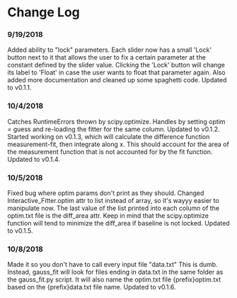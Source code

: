 # Change Log
                                
### 9/19/2018

Added ability to "lock" parameters. Each slider now has a small 'Lock' button next to it that allows the user to fix a certain parameter at the constant defined by the slider value. Clicking the 'Lock' button will change its label to 'Float' in case the user wants to float that parameter again. Also added more documentation and cleaned up some spaghetti code. Updated to v0.1.1.

### 10/4/2018

Catches RuntimeErrors thrown by scipy.optimize. Handles by setting optim = guess and re-loading the fitter for the same column. Updated to v0.1.2. Started working on v0.1.3, which will calculate the difference function measurement-fit, then integrate along x. This should account for the area of the measurement function that is not accounted for by the fit function. Updated to v0.1.4.

### 10/5/2018

Fixed bug where optim params don't print as they should. Changed Interactive_Fitter.optim attr to list instead of array, so it's wayyy easier to manipulate now. The last value of the list printed into each column of the optim.txt file is the diff_area attr. Keep in mind that the scipy.optimize function will tend to minimize the diff_area if baseline is not locked. Updated to v0.1.5. 

### 10/8/2018

Made it so you don't have to call every input file "data.txt" This is dumb. Instead, gauss_fit will look for files ending in data.txt in the same folder as the gauss_fit.py script. It will also name the optim.txt file {prefix}optim.txt based on the {prefix}data.txt file name. Updated to v0.1.6.
